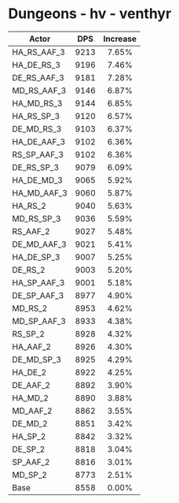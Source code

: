 # Dungeons - hv - venthyr
| Actor | DPS | Increase |
|---|:---:|:---:|
|HA_RS_AAF_3|9213|7.65%|
|HA_DE_RS_3|9196|7.46%|
|DE_RS_AAF_3|9181|7.28%|
|MD_RS_AAF_3|9146|6.87%|
|HA_MD_RS_3|9144|6.85%|
|HA_RS_SP_3|9120|6.57%|
|DE_MD_RS_3|9103|6.37%|
|HA_DE_AAF_3|9102|6.36%|
|RS_SP_AAF_3|9102|6.36%|
|DE_RS_SP_3|9079|6.09%|
|HA_DE_MD_3|9065|5.92%|
|HA_MD_AAF_3|9060|5.87%|
|HA_RS_2|9040|5.63%|
|MD_RS_SP_3|9036|5.59%|
|RS_AAF_2|9027|5.48%|
|DE_MD_AAF_3|9021|5.41%|
|HA_DE_SP_3|9007|5.25%|
|DE_RS_2|9003|5.20%|
|HA_SP_AAF_3|9001|5.18%|
|DE_SP_AAF_3|8977|4.90%|
|MD_RS_2|8953|4.62%|
|MD_SP_AAF_3|8933|4.38%|
|RS_SP_2|8928|4.32%|
|HA_AAF_2|8926|4.30%|
|DE_MD_SP_3|8925|4.29%|
|HA_DE_2|8922|4.25%|
|DE_AAF_2|8892|3.90%|
|HA_MD_2|8890|3.88%|
|MD_AAF_2|8862|3.55%|
|DE_MD_2|8851|3.42%|
|HA_SP_2|8842|3.32%|
|DE_SP_2|8818|3.04%|
|SP_AAF_2|8816|3.01%|
|MD_SP_2|8773|2.51%|
|Base|8558|0.00%|

